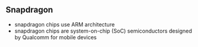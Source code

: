 ## Snapdragon ##
- snapdragon chips use ARM architecture
- snapdragon chips are system-on-chip (SoC) semiconductors designed by Qualcomm for mobile devices